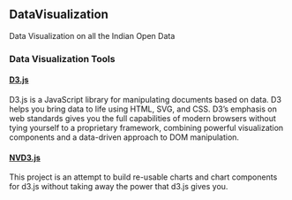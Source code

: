 ## DataVisualization
Data Visualization on all the Indian Open Data

### Data Visualization Tools

#### [D3.js](http://d3js.org/) 
D3.js is a JavaScript library for manipulating documents based on data. D3 helps you bring data to life using HTML, SVG, and CSS. D3’s emphasis on web standards gives you the full capabilities of modern browsers without tying yourself to a proprietary framework, combining powerful visualization components and a data-driven approach to DOM manipulation.

#### [NVD3.js](http://nvd3.org/)

This project is an attempt to build re-usable charts and chart components for d3.js without taking away the power that d3.js gives you.
